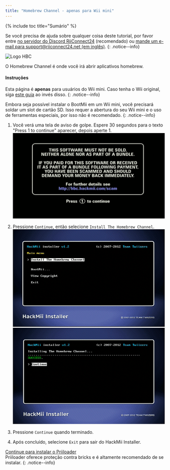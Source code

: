 ```yaml
---
title: "Homebrew Channel - apenas para Wii mini"
---
```


{% include toc title="Sumário" %}

Se você precisa de ajuda sobre qualquer coisa deste tutorial, por favor entre [no servidor do Discord RiiConnect24](https://discord.gg/rc24) (recomendado) ou [mande um e-mail para support@riiconnect24.net (em inglês)](mailto:support@riiconnect24.net).
{: .notice--info}

![Logo HBC](/images/hbc.png)

O Homebrew Channel é onde você irá abrir aplicativos homebrew.

#### Instruções
Esta página é **apenas** para usuários do Wii mini. Caso tenha o Wii original, siga [este guia](hbc) ao invés disso.
{: .notice--info}

Embora seja possível instalar o BootMii em um Wii mini, você precisará soldar um slot de cartão SD. Isso requer a abertura do seu Wii mini e o uso de ferramentas especiais, por isso não é recomendado.
{: .notice--info}

1. Você verá uma tela de aviso de golpe. Espere 30 segundos para o texto "Press 1 to continue" aparecer, depois aperte 1. ![Aviso de Golpe](/images/hackmii/scam.png)

1. Pressione `Continue`, então selecione `Install The Homebrew Channel`. ![Instalação do Homebrew Channel](/images/hackmii/hbc_install.png) ![Instalação do Homebrew Channel OK](/images/hackmii/hbc_install_ok.png)
1. Pressione `Continue` quando terminado.
1. Após concluído, selecione `Exit` para sair do HackMii Installer.

[Continue para instalar o Priiloader](priiloader) <br> Priiloader oferece proteção contra bricks e é altamente recomendado de se instalar.
{: .notice--info}
